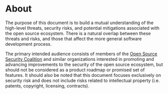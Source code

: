 # About

The purpose of this document is to build a mutual understanding of the high-level threats,
security risks, and potential mitigations associated with the open source ecosystem. There
is a natural overlap between these threats and risks, and those that affect the more general
software development process.

The primary intended audience consists of members of the
[Open Source Security Coalition](https://github.com/Open-Source-Security-Coalition/Open-Source-Security-Coalition)
and similar organizations interested in promoting and advancing improvements to the security
of the open source ecosystem, but should not be considered as a product roadmap or promised
set of features. It should also be noted that this document focuses exclusively on security
risk and does not include risks related to intellectual property (i.e. patents, copyright,
licensing, contracts).
